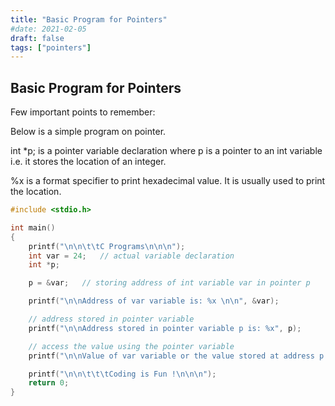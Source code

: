 ```yaml
---
title: "Basic Program for Pointers"
#date: 2021-02-05
draft: false
tags: ["pointers"]
---
```


## Basic Program for Pointers

Few important points to remember:

Below is a simple program on pointer.

int \*p; is a pointer variable declaration where p is a pointer to an int variable i.e. it stores the location of an integer.

%x is a format specifier to print hexadecimal value. It is usually used to print the location.

```c
#include <stdio.h>

int main()
{
    printf("\n\n\t\tC Programs\n\n\n");
    int var = 24;   // actual variable declaration
    int *p;

    p = &var;   // storing address of int variable var in pointer p

    printf("\n\nAddress of var variable is: %x \n\n", &var);

    // address stored in pointer variable
    printf("\n\nAddress stored in pointer variable p is: %x", p);

    // access the value using the pointer variable
    printf("\n\nValue of var variable or the value stored at address p is   %d ", *p);

    printf("\n\n\t\t\tCoding is Fun !\n\n\n");
    return 0;
}
```
